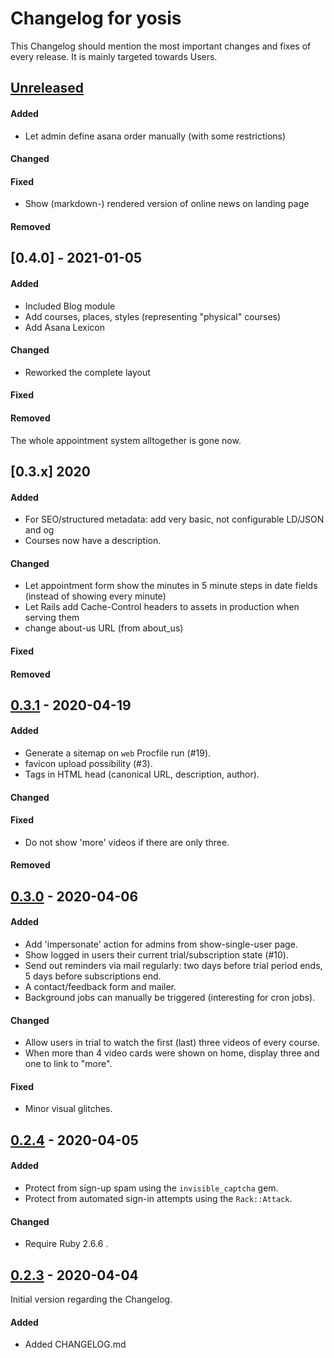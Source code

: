 <!--
SPDX-FileCopyrightText: 2020 Felix Wolfsteller
SPDX-License-Identifier: AGPL-3.0-or-later
-->
# Changelog for yosis

This Changelog should mention the most important changes and fixes of every
release. It is mainly targeted towards Users.

## [Unreleased]

#### Added
- Let admin define asana order manually (with some restrictions)
#### Changed
#### Fixed
- Show (markdown-) rendered version of online news on landing page
#### Removed

## [0.4.0] - 2021-01-05
#### Added
- Included Blog module
- Add courses, places, styles (representing "physical" courses)
- Add Asana Lexicon
#### Changed
- Reworked the complete layout
#### Fixed
#### Removed
The whole appointment system alltogether is gone now.

## [0.3.x] 2020
#### Added
- For SEO/structured metadata: add very basic, not configurable LD/JSON and og
- Courses now have a description.
#### Changed
- Let appointment form show the minutes in 5 minute steps in date fields
  (instead of showing every minute)
- Let Rails add Cache-Control headers to assets in production when serving them
- change about-us URL (from about_us)
#### Fixed
#### Removed

## [0.3.1] - 2020-04-19

#### Added
- Generate a sitemap on `web` Procfile run (#19).
- favicon upload possibility (#3).
- Tags in HTML head (canonical URL, description, author).
#### Changed
#### Fixed
- Do not show 'more' videos if there are only three.
#### Removed


## [0.3.0] - 2020-04-06

#### Added
- Add 'impersonate' action for admins from show-single-user page.
- Show logged in users their current trial/subscription state (#10).
- Send out reminders via mail regularly: two days before trial period ends, 5
  days before subscriptions end.
- A contact/feedback form and mailer.
- Background jobs can manually be triggered (interesting for cron jobs).
#### Changed
- Allow users in trial to watch the first (last) three videos of every course.
- When more than 4 video cards were shown on home, display three and one to link
  to "more".
#### Fixed
- Minor visual glitches.

## [0.2.4] - 2020-04-05

#### Added
- Protect from sign-up spam using the `invisible_captcha` gem.
- Protect from automated sign-in attempts using the `Rack::Attack`.
#### Changed
- Require Ruby 2.6.6 .

## [0.2.3] - 2020-04-04

Initial version regarding the Changelog.

#### Added
- Added CHANGELOG.md

[unreleased]: https://github.com/econya/yosis/compare/0.3.1...HEAD
[0.3.1]: https://github.com/econya/yosis/compare/0.3.0...0.3.1
[0.3.0]: https://github.com/econya/yosis/compare/0.2.4...0.3.0
[0.2.4]: https://github.com/econya/yosis/compare/0.2.3...0.2.4
[0.2.3]: https://github.com/econya/yosis/releases/tag/0.2.3

